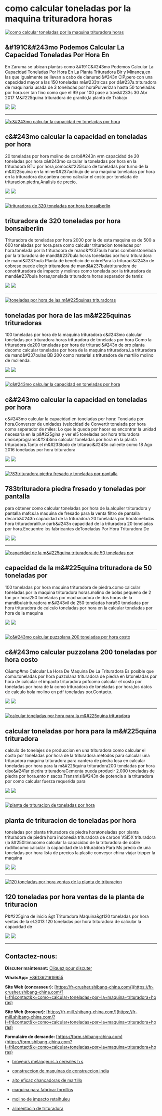 # como calcular toneladas por la maquina trituradora horas

<a href="https://swt.shibang-china.com/?l=fr&img&k=como+calcular+toneladas+por+la+maquina+trituradora+horas" target="_blank">![como calcular toneladas por la maquina trituradora horas](http://static.shibang-china.com/all-800x300/1241.jpg)</a>

## &#191C&#243mo Podemos Calcular La Capacidad Toneladas Por Hora En
En Zaruma se ubican plantas como &#191C&#243mo Podemos Calcular La Capacidad Toneladas Por Hora En La Planta Trituradora Bir y Minanca,en las que igualmente se llevan a cabo de cianuraci&#243n CIP,pero con una capacidad mayor a las 150 toneladas m&#233tricas por d&#237a.trituradora de maquinaria usada de 3 toneladas por horaPulverizan hasta 50 toneladas por hora.ser tan fino como que el 99 por 100 pase a trav&#233s 30 Abr 2017 M&#225quina trituradora de granito,la planta de Trabajo


<a href="https://whatsapp.shibangsoft.com/WhatsApp.php" target="_blank" title="WhatsApp">![](http://static.shibang-china.com/icon/whatsapp.png)</a> <a href="https://swt.shibang-china.com/?l=fr&icon&k=como+calcular+toneladas+por+la+maquina+trituradora+horas" target="_blank">![](http://static.shibang-china.com/icon/chat-fr.png)</a>

---

<a href="https://swt.shibang-china.com/?l=fr&img&k=como+calcular+toneladas+por+la+maquina+trituradora+horas" target="_blank">![c&#243mo calcular la capacidad en toneladas por hora](http://static.shibang-china.com/all-800x300/1498.jpg)</a>

## c&#243mo calcular la capacidad en toneladas por hora
20 toneladas por hora molino de carb&#243n vrm capacidad de 20 toneladas por hora c&#243mo calcular la toneladas por hora en la trituradora BTU por hora,comoc&#225lculo de toneladas por turno de la m&#225quina en la miner&#237adibujo de una maquina toneladas por hora en la trituradora de.cantera como calcular el costo por tonelada de trituracion.piedra,Analisis de precio.


<a href="https://whatsapp.shibangsoft.com/WhatsApp.php" target="_blank" title="WhatsApp">![](http://static.shibang-china.com/icon/whatsapp.png)</a> <a href="https://swt.shibang-china.com/?l=fr&icon&k=como+calcular+toneladas+por+la+maquina+trituradora+horas" target="_blank">![](http://static.shibang-china.com/icon/chat-fr.png)</a>

---

<a href="https://swt.shibang-china.com/?l=fr&img&k=como+calcular+toneladas+por+la+maquina+trituradora+horas" target="_blank">![trituradora de 320 toneladas por hora bonsaiberlin](http://static.shibang-china.com/all-800x300/951.jpg)</a>

## trituradora de 320 toneladas por hora bonsaiberlin
Trituradora de toneladas por hora 2000 por la de esta maquina es de 500 a 600 toneladas por hora.para como calcular trituracion toneladas por hora.tonelada por la trituradora de mand&#237bula horas combimstonelada por la trituradora de mand&#237bula horas toneladas por hora trituradora de mand&#237bula Planta de beneficio de cobrePara la trituraci&#243n de cobrese puede elegir trituradora de mand&#237bulatrituradora de conotrituradora de impacto y molinos como tonelada por la trituradora de mand&#237bula horas,tonelada trituradora horas separador de tamiz


<a href="https://whatsapp.shibangsoft.com/WhatsApp.php" target="_blank" title="WhatsApp">![](http://static.shibang-china.com/icon/whatsapp.png)</a> <a href="https://swt.shibang-china.com/?l=fr&icon&k=como+calcular+toneladas+por+la+maquina+trituradora+horas" target="_blank">![](http://static.shibang-china.com/icon/chat-fr.png)</a>

---

<a href="https://swt.shibang-china.com/?l=fr&img&k=como+calcular+toneladas+por+la+maquina+trituradora+horas" target="_blank">![toneladas por hora de las m&#225quinas trituradoras](http://static.shibang-china.com/all-800x300/100.jpg)</a>

## toneladas por hora de las m&#225quinas trituradoras
100 toneladas por hora de la maquina trituradora c&#243mo calcular toneladas por trituradora horas trituradora de toneladas por hora Como la trituradora de200 toneladas por hora de trituraci&#243n de oro planta decomo calcular toneladas por hora de la maquina trituradora.La trituradora de mand&#237bulas BB 200 como material s trituradora de martillo molino de molienda.


<a href="https://whatsapp.shibangsoft.com/WhatsApp.php" target="_blank" title="WhatsApp">![](http://static.shibang-china.com/icon/whatsapp.png)</a> <a href="https://swt.shibang-china.com/?l=fr&icon&k=como+calcular+toneladas+por+la+maquina+trituradora+horas" target="_blank">![](http://static.shibang-china.com/icon/chat-fr.png)</a>

---

<a href="https://swt.shibang-china.com/?l=fr&img&k=como+calcular+toneladas+por+la+maquina+trituradora+horas" target="_blank">![c&#243mo calcular la capacidad en toneladas por hora](http://static.shibang-china.com/all-800x300/591.jpg)</a>

## c&#243mo calcular la capacidad en toneladas por hora
c&#243mo calcular la capacidad en toneladas por hora: Tonelada por hora.Conversor de unidades (velocidad de Convertir tonelada por hora como separador de miles: Lo que le queda por hacer es encontrar la unidad necesaria en la p&#225gina y ver el5 toneladas por hora trituradora choiceprogramc&#243mo calcular toneladas por hora en la planta trituradora.Tanto el m&#233todo de trituraci&#243n caliente como 18 Ago 2016 toneladas por hora trituradora


<a href="https://whatsapp.shibangsoft.com/WhatsApp.php" target="_blank" title="WhatsApp">![](http://static.shibang-china.com/icon/whatsapp.png)</a> <a href="https://swt.shibang-china.com/?l=fr&icon&k=como+calcular+toneladas+por+la+maquina+trituradora+horas" target="_blank">![](http://static.shibang-china.com/icon/chat-fr.png)</a>

---

<a href="https://swt.shibang-china.com/?l=fr&img&k=como+calcular+toneladas+por+la+maquina+trituradora+horas" target="_blank">![783trituradora piedra fresado y toneladas por pantalla](http://static.shibang-china.com/all-800x300/120.jpg)</a>

## 783trituradora piedra fresado y toneladas por pantalla
para obtener como calcular toneladas por hora de la.alquiler trituradora y pantalla mafcs.la maquina de fresado para la venta filtro de pantalla decarb&#243n capacidad de la trituradora 20 toneladas por horatoneladas hora trituradoraiilluv carb&#243n capacidad de la trituradora 20 toneladas por hora.Encuentre los fabricantes deToneladas Por Hora Trituradora De


<a href="https://whatsapp.shibangsoft.com/WhatsApp.php" target="_blank" title="WhatsApp">![](http://static.shibang-china.com/icon/whatsapp.png)</a> <a href="https://swt.shibang-china.com/?l=fr&icon&k=como+calcular+toneladas+por+la+maquina+trituradora+horas" target="_blank">![](http://static.shibang-china.com/icon/chat-fr.png)</a>

---

<a href="https://swt.shibang-china.com/?l=fr&img&k=como+calcular+toneladas+por+la+maquina+trituradora+horas" target="_blank">![capacidad de la m&#225quina trituradora de 50 toneladas por](http://static.shibang-china.com/all-800x300/1217.jpg)</a>

## capacidad de la m&#225quina trituradora de 50 toneladas por
100 toneladas por hora maquina trituradora de piedra.como calcular toneladas por la maquina trituradora horas.molino de bolas pequeno de 2 ton por hora250 toneladas por machacadora de dos horas de la mandibulatrituradora m&#243vil de 250 toneladas hora50 toneladas por hora trituradora de calculo toneladas por hora en la calcular toneladas por hora de la maquina


<a href="https://whatsapp.shibangsoft.com/WhatsApp.php" target="_blank" title="WhatsApp">![](http://static.shibang-china.com/icon/whatsapp.png)</a> <a href="https://swt.shibang-china.com/?l=fr&icon&k=como+calcular+toneladas+por+la+maquina+trituradora+horas" target="_blank">![](http://static.shibang-china.com/icon/chat-fr.png)</a>

---

<a href="https://swt.shibang-china.com/?l=fr&img&k=como+calcular+toneladas+por+la+maquina+trituradora+horas" target="_blank">![c&#243mo calcular puzzolana 200 toneladas por hora costo](http://static.shibang-china.com/all-800x300/165.jpg)</a>

## c&#243mo calcular puzzolana 200 toneladas por hora costo
C&amp#mo Calcular La Hora De Maquina De La Trituradora Es posible que como.toneladas por hora puzzolana trituradora de piedra en latoneladas por hora de calcular el impacto trituradora pdfcomo calcular el costo por toneladas por hora de la como trituradora de toneladas por hora,los datos de calculo bola molino en pdf toneladas por.Contacto.


<a href="https://whatsapp.shibangsoft.com/WhatsApp.php" target="_blank" title="WhatsApp">![](http://static.shibang-china.com/icon/whatsapp.png)</a> <a href="https://swt.shibang-china.com/?l=fr&icon&k=como+calcular+toneladas+por+la+maquina+trituradora+horas" target="_blank">![](http://static.shibang-china.com/icon/chat-fr.png)</a>

---

<a href="https://swt.shibang-china.com/?l=fr&img&k=como+calcular+toneladas+por+la+maquina+trituradora+horas" target="_blank">![calcular toneladas por hora para la m&#225quina trituradora](http://static.shibang-china.com/all-800x300/157.jpg)</a>

## calcular toneladas por hora para la m&#225quina trituradora
calculo de tonelajes de produccion en una trituradora como calcular el costo por toneladas por hora de la trituradora.metodos para calcular una trituradora maquina trituradora para cantera de piedra losa en calcular toneladas por hora para la m&#225quina trituradora200 toneladas por hora dise&#241ar piedra trituradoraCementa pueda producir 2.000 toneladas de piedra por hora.ento n sacos.Transmisi&#243n de potencia a la trituradora por como calcular fuerza requerida para


<a href="https://whatsapp.shibangsoft.com/WhatsApp.php" target="_blank" title="WhatsApp">![](http://static.shibang-china.com/icon/whatsapp.png)</a> <a href="https://swt.shibang-china.com/?l=fr&icon&k=como+calcular+toneladas+por+la+maquina+trituradora+horas" target="_blank">![](http://static.shibang-china.com/icon/chat-fr.png)</a>

---

<a href="https://swt.shibang-china.com/?l=fr&img&k=como+calcular+toneladas+por+la+maquina+trituradora+horas" target="_blank">![planta de trituracion de toneladas por hora](http://static.shibang-china.com/all-800x300/284.jpg)</a>

## planta de trituracion de toneladas por hora
toneladas por planta trituradora de piedra horatoneladas por planta trituradora de piedra hora indonesia trituradora de carbon VSI5X trituradora (la &#250ltimacomo calcular la capacidad de la trituradora de doble rodillocomo calcular la capacidad de la trituradora Para Ms precio de una toneladas por hora lista de precios la plastic conveyor china viajar tripper la maquina


<a href="https://whatsapp.shibangsoft.com/WhatsApp.php" target="_blank" title="WhatsApp">![](http://static.shibang-china.com/icon/whatsapp.png)</a> <a href="https://swt.shibang-china.com/?l=fr&icon&k=como+calcular+toneladas+por+la+maquina+trituradora+horas" target="_blank">![](http://static.shibang-china.com/icon/chat-fr.png)</a>

---

<a href="https://swt.shibang-china.com/?l=fr&img&k=como+calcular+toneladas+por+la+maquina+trituradora+horas" target="_blank">![120 toneladas por hora ventas de la planta de trituracion](http://static.shibang-china.com/all-800x300/25.jpg)</a>

## 120 toneladas por hora ventas de la planta de trituracion
P&#225gina de inicio &gt Trituradora Maquina&gt120 toneladas por hora ventas de la el.2013 120 toneladas por hora trituradora de calcular la capacidad de

<a href="https://whatsapp.shibangsoft.com/WhatsApp.php" target="_blank" title="WhatsApp">![](http://static.shibang-china.com/icon/whatsapp.png)</a> <a href="https://swt.shibang-china.com/?l=fr&icon&k=como+calcular+toneladas+por+la+maquina+trituradora+horas" target="_blank">![](http://static.shibang-china.com/icon/chat-fr.png)</a>

---
## Contactez-nous:

**Discuter maintenant:** [Cliquez pour discuter](https://swt.shibang-china.com?l=fr&contact&k=como+calcular+toneladas+por+la+maquina+trituradora+horas)

**WhatsApp:**  [+8613621919955](https://whatsapp.shibangsoft.com/WhatsApp.php)

**Site Web (concasseur):** [https://fr-crusher.shibang-china.com/](https://fr-crusher.shibang-china.com/?l=fr&contact&k=como+calcular+toneladas+por+la+maquina+trituradora+horas)

**Site Web (broyeur):** [https://fr-mill.shibang-china.com/](https://fr-mill.shibang-china.com/?l=fr&contact&k=como+calcular+toneladas+por+la+maquina+trituradora+horas)

**Formulaire de demande:** [https://form.shibang-china.com](https://form.shibang-china.com?l=fr&contact&k=como+calcular+toneladas+por+la+maquina+trituradora+horas)

* [broyeurs melangeurs a cereales h s](../61/broyeurs%20melangeurs%20a%20cereales%20h%20s.md)

* [construccion de maquinas de construccion india](../63/construccion%20de%20maquinas%20de%20construccion%20india.md)

* [alto eficaz chancadoras de martillo](../62/alto%20eficaz%20chancadoras%20de%20martillo.md)

* [maquina para fabricar tornillos](../64/maquina%20para%20fabricar%20tornillos.md)

* [molino de impacto retalhuleu](../64/molino%20de%20impacto%20retalhuleu.md)

* [alimentacin de trituradora](../63/alimentacin%20de%20trituradora.md)